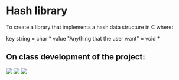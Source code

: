 # Hash library

To create a library that implements a hash data structure in C where:

key string = char *
value "Anything that the user want" = void *

## On class development of the project:

![](https://raw.githubusercontent.com/Dragv/adv_prog/practicas/practica6/img1.jpg)
![](https://raw.githubusercontent.com/Dragv/adv_prog/practicas/practica6/img1.jpg)
![](https://raw.githubusercontent.com/Dragv/adv_prog/practicas/practica6/img1.jpg)
